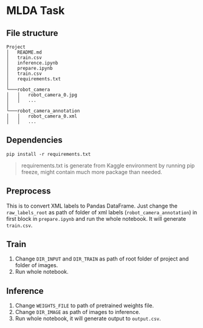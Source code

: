# MLDA Task

## File structure
```
Project
│   README.md
│   train.csv
│   inference.ipynb
│   prepare.ipynb
│   train.csv
│   requirements.txt
│   
└───robot_camera
│   │   robot_camera_0.jpg
│   │   ...
│   
└───robot_camera_annotation
│   │   robot_camera_0.xml
│   │   ...
```

## Dependencies
```
pip install -r requirements.txt
```
> requirements.txt is generate from Kaggle environment by running pip freeze, might contain much more package than needed.

## Preprocess
This is to convert XML labels to Pandas DataFrame. Just change the `raw_labels_root` as path of folder of xml labels (`robot_camera_annotation`) in first block in `prepare.ipynb` and run the whole notebook. It will generate `train.csv`.


## Train
1. Change `DIR_INPUT` and `DIR_TRAIN` as path of root folder of project and folder of images.
2. Run whole notebook.

## Inference
1. Change `WEIGHTS_FILE` to path of pretrained weights file.
2. Change `DIR_IMAGE` as path of images to inference.
3. Run whole notebook, it will generate output to `output.csv`.
